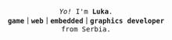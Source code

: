 <p align="center">
  
  <!-- <img width="150" src=""> -->
 <br> 
  <samp>
    <i>Yo!</i> I'm <b>Luka</b>.
    <br> 
    <strong>game｜web｜embedded｜graphics developer</strong><br> from Serbia.
  </samp>
</p>


